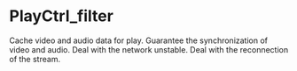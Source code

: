 # PlayCtrl_filter
Cache video and audio data for play. Guarantee the synchronization of video and audio. Deal with the network unstable. Deal with the reconnection of the stream.
